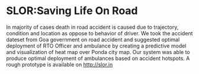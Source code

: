 # SLOR:Saving Life On Road
In majority of cases death in road accident is caused due to trajectory, condition and location as oppose to behavior of driver. We took the accident dateset from Goa government on road accident and suggested optimal deployment of RTO Officer and ambulance by creating a predictive model and visualization of heat map over Ponda city map. Our system was able to produce optimal deployment of ambulances based on accident hotspots. A rough prototype is available on http://slor.in

